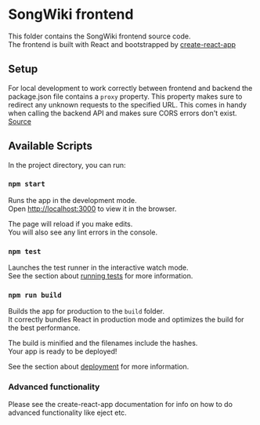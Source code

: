 # SongWiki frontend
This folder contains the SongWiki frontend source code.  
The frontend is built with React and bootstrapped by [create-react-app](https://github.com/facebook/create-react-app)

## Setup
For local development to work correctly between frontend and backend the package.json file contains a `proxy` property. This property makes sure to redirect any unknown requests to the specified URL. This comes in handy when calling the backend API and makes sure CORS errors don't exist.  
[Source](https://facebook.github.io/create-react-app/docs/proxying-api-requests-in-development)

## Available Scripts

In the project directory, you can run:

### `npm start`

Runs the app in the development mode.<br>
Open [http://localhost:3000](http://localhost:3000) to view it in the browser.

The page will reload if you make edits.<br>
You will also see any lint errors in the console.

### `npm test`

Launches the test runner in the interactive watch mode.<br>
See the section about [running tests](https://facebook.github.io/create-react-app/docs/running-tests) for more information.

### `npm run build`

Builds the app for production to the `build` folder.<br>
It correctly bundles React in production mode and optimizes the build for the best performance.

The build is minified and the filenames include the hashes.<br>
Your app is ready to be deployed!

See the section about [deployment](https://facebook.github.io/create-react-app/docs/deployment) for more information.

### Advanced functionality
Please see the create-react-app documentation for info on how to do advanced functionality like eject etc.